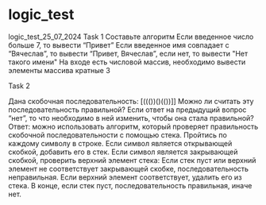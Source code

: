 # logic_test
logic_test_25_07_2024
Task 1
Составьте алгоритм
Если введенное число больше 7, то вывести “Привет”
Если введенное имя совпадает с “Вячеслав”, то вывести “Привет, Вячеслав”, если нет, то вывести "Нет такого имени"
На входе есть числовой массив, необходимо вывести элементы массива кратные 3



Task 2

Дана скобочная последовательность: [((())()(())]]
Можно ли считать эту последовательность правильной?
Если ответ на предыдущий вопрос “нет”, то что необходимо в ней изменить, чтобы она стала правильной?
Ответ:
можно использовать алгоритм, который проверяет правильность скобочной последовательности с помощью стека.
Пройтись по каждому символу в строке.
Если символ является открывающей скобкой, добавить его в стек.
Если символ является закрывающей скобкой, проверить верхний элемент стека:
Если стек пуст или верхний элемент не соответствует закрывающей скобке, последовательность неправильная.
Если верхний элемент соответствует, удалить его из стека.
В конце, если стек пуст, последовательность правильная, иначе нет.
